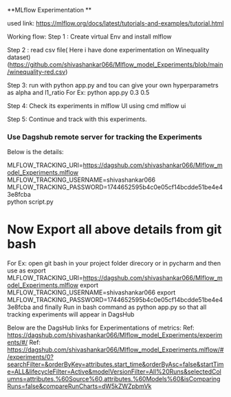 **MLflow Experimentation **

used link: https://mlflow.org/docs/latest/tutorials-and-examples/tutorial.html

Working flow:
Step 1 : Create virtual Env and install mlflow 

Step 2 : read csv file( Here i have done experimentation on Winequality dataset)
(https://github.com/shivashankar066/Mlflow_model_Experiments/blob/main/winequality-red.csv)

Step 3: run with python app.py and tou can give your own hyperparametrs as alpha and l1_ratio
 For Ex: python app.py 0.3 0.5

Step 4: Check its experiments in mlflow UI using cmd mlflow ui

Step 5: Continue and track with this experiments.

### Use Dagshub remote server for tracking the Experiments
Below is the details:

MLFLOW_TRACKING_URI=https://dagshub.com/shivashankar066/Mlflow_model_Experiments.mlflow \
MLFLOW_TRACKING_USERNAME=shivashankar066 \
MLFLOW_TRACKING_PASSWORD=1744652595b4c0e05cf14bcdde51be4e43e8fcba \
python script.py

# Now Export all above details from git bash
For Ex: 
open git bash in your project folder direcory  or in pycharm and then use as 
export MLFLOW_TRACKING_URI=https://dagshub.com/shivashankar066/Mlflow_model_Experiments.mlflow
export MLFLOW_TRACKING_USERNAME=shivashankar066
export MLFLOW_TRACKING_PASSWORD=1744652595b4c0e05cf14bcdde51be4e43e8fcba
and finally Run in bash command as python app.py so that all tracking experiments will appear in DagsHub

Below are the DagsHub links for Experimentations of metrics: 
Ref: https://dagshub.com/shivashankar066/Mlflow_model_Experiments/experiments/#/
Ref: https://dagshub.com/shivashankar066/Mlflow_model_Experiments.mlflow/#/experiments/0?searchFilter=&orderByKey=attributes.start_time&orderByAsc=false&startTime=ALL&lifecycleFilter=Active&modelVersionFilter=All%20Runs&selectedColumns=attributes.%60Source%60,attributes.%60Models%60&isComparingRuns=false&compareRunCharts=dW5kZWZpbmVk



